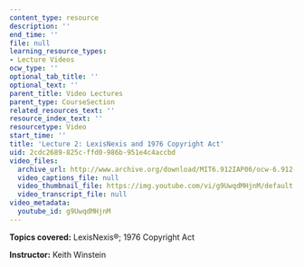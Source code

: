 ```yaml
---
content_type: resource
description: ''
end_time: ''
file: null
learning_resource_types:
- Lecture Videos
ocw_type: ''
optional_tab_title: ''
optional_text: ''
parent_title: Video Lectures
parent_type: CourseSection
related_resources_text: ''
resource_index_text: ''
resourcetype: Video
start_time: ''
title: 'Lecture 2: LexisNexis and 1976 Copyright Act'
uid: 2cdc2689-825c-ffd0-986b-951e4c4accbd
video_files:
  archive_url: http://www.archive.org/download/MIT6.912IAP06/ocw-6.912-19jan2006-220k.mp4
  video_captions_file: null
  video_thumbnail_file: https://img.youtube.com/vi/g9UwqdMHjnM/default.jpg
  video_transcript_file: null
video_metadata:
  youtube_id: g9UwqdMHjnM
---
```


**Topics covered:** LexisNexis®; 1976 Copyright Act

**Instructor:** Keith Winstein



